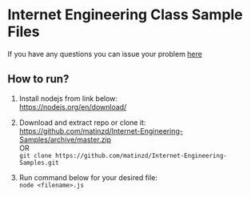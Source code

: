 # Internet Engineering Class Sample Files

If you have any questions you can issue your problem [here](https://github.com/matinzd/Internet-Engineering-Samples/issues) 

## How to run?

1. Install nodejs from link below:   
    https://nodejs.org/en/download/

2. Download and extract repo or clone it:   
https://github.com/matinzd/Internet-Engineering-Samples/archive/master.zip   
OR   
```git clone https://github.com/matinzd/Internet-Engineering-Samples.git```

4. Run command below for your desired file:   
    ```node <filename>.js```